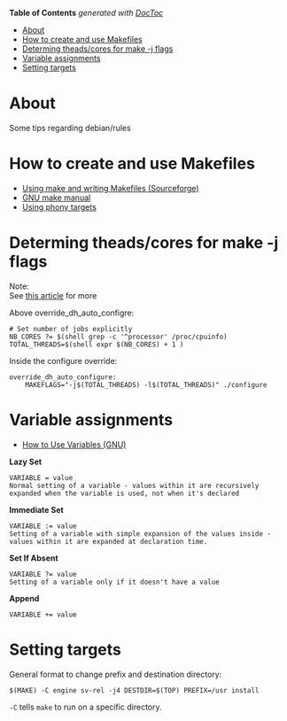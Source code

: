 <!-- START doctoc generated TOC please keep comment here to allow auto update -->
<!-- DON'T EDIT THIS SECTION, INSTEAD RE-RUN doctoc TO UPDATE -->
**Table of Contents**  *generated with [DocToc](https://github.com/thlorenz/doctoc)*

- [About](#about)
- [How to create and use Makefiles](#how-to-create-and-use-makefiles)
- [Determing theads/cores for make -j flags](#determing-theadscores-for-make--j-flags)
- [Variable assignments](#variable-assignments)
- [Setting targets](#setting-targets)

<!-- END doctoc generated TOC please keep comment here to allow auto update -->

# About
Some tips regarding debian/rules

# How to create and use Makefiles
* [Using make and writing Makefiles (Sourceforge)](http://makepp.sourceforge.net/1.19/makepp_tutorial.html)
* [GNU make manual](https://www.gnu.org/software/make/manual/html_node/index.html#SEC_Contents)
* [Using phony targets](https://www.gnu.org/software/make/manual/html_node/Phony-Targets.html)

# Determing theads/cores for make -j flags

Note:  
See [this article](http://www.math-linux.com/linux/tip-of-the-day/article/speedup-gnu-make-build-and-compilation-process) for more

Above override_dh_auto_configre:
```
# Set number of jobs explicitly
NB_CORES ?= $(shell grep -c '^processor' /proc/cpuinfo)
TOTAL_THREADS=$(shell expr $(NB_CORES) + 1 )
```

Inside the configure override:

```
override_dh_auto_configure:
	MAKEFLAGS="-j$(TOTAL_THREADS) -l$(TOTAL_THREADS)" ./configure
```
	
# Variable assignments

* [How to Use Variables (GNU)](https://ftp.gnu.org/old-gnu/Manuals/make-3.79.1/html_chapter/make_6.html)


**Lazy Set**

```
VARIABLE = value
Normal setting of a variable - values within it are recursively expanded when the variable is used, not when it's declared
```

**Immediate Set**

```
VARIABLE := value
Setting of a variable with simple expansion of the values inside - values within it are expanded at declaration time.
```

**Set If Absent**

```
VARIABLE ?= value
Setting of a variable only if it doesn't have a value
```

**Append**

```
VARIABLE += value
```

# Setting targets

General format to change prefix and destination directory:

```
$(MAKE) -C engine sv-rel -j4 DESTDIR=$(TOP) PREFIX=/usr install
```

`-C` tells `make` to run on a specific directory.
